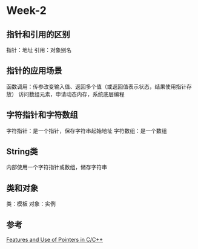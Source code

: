 # Week-2
## 指针和引用的区别
指针：地址
引用：对象别名
## 指针的应用场景
函数调用：传参改变输入值、返回多个值（或返回值表示状态，结果使用指针存放）
访问数组元素，申请动态内存，系统底层编程
## 字符指针和字符数组
字符指针：是一个指针，保存字符串起始地址
字符数组：是一个数组
## String类
内部使用一个字符指针或数组，储存字符串
## 类和对象
类：模板
对象：实例

## 参考
[Features and Use of Pointers in C/C++](https://www.geeksforgeeks.org/features-and-use-of-pointers-in-c-c/)